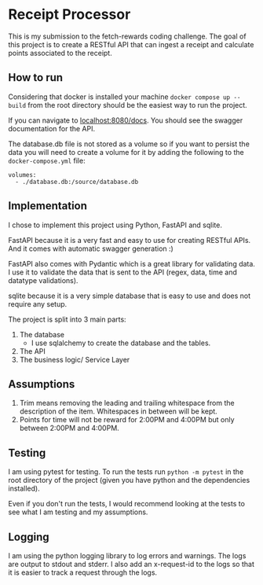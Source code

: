 # Receipt Processor

This is my submission to the fetch-rewards coding challenge. The goal of this project is to create a RESTful API that can
ingest a receipt and calculate points associated to the receipt.

## How to run

Considering that docker is installed your machine `docker compose up --build` from the root directory should be the easiest way to run the project.

If you can navigate to
[localhost:8080/docs](localhost:8080/docs). You should see the swagger documentation for the API.

The database.db file is not stored as a volume so if you want to persist the data you will need to create a volume for it by adding the following to the `docker-compose.yml` file:
```
volumes:
  - ./database.db:/source/database.db
```

## Implementation

I chose to implement this project using Python, FastAPI and sqlite. 

FastAPI because it is a very fast and easy to use for creating RESTful APIs. And it comes with automatic swagger generation :)

FastAPI also comes with Pydantic which is a great library for validating data. I use it to validate the data that is sent to the API (regex, data, time and datatype validations).

sqlite because it is a very simple database that is easy to use and does not require any setup.

The project is split into 3 main parts:
1. The database
   - I use sqlalchemy to create the database and the tables.
2. The API
3. The business logic/ Service Layer


## Assumptions

1. Trim means removing the leading and trailing whitespace from the description of the item. Whitespaces in between will be kept.
2. Points for time will not be reward for 2:00PM and 4:00PM but only between 2:00PM and 4:00PM.

## Testing
I am using pytest for testing. To run the tests run `python -m pytest` in the root directory of the project (given you have python and the dependencies installed).

Even if you don't run the tests, I would recommend looking at the tests to see what I am testing and my assumptions.


## Logging
I am using the python logging library to log errors and warnings. The logs are output to stdout and stderr.
I also add an x-request-id to the logs so that it is easier to track a request through the logs.
